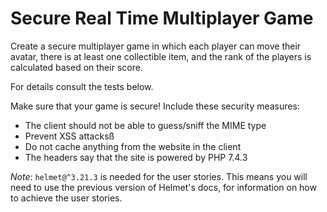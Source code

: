 # Secure Real Time Multiplayer Game

Create a secure multiplayer game in which each player can move their avatar, there is at least one collectible item, and the rank of the players is calculated based on their score.

For details consult the tests below.

Make sure that your game is secure! Include these security measures:

- The client should not be able to guess/sniff the MIME type
- Prevent XSS attacksß
- Do not cache anything from the website in the client
- The headers say that the site is powered by PHP 7.4.3

_Note_: `helmet@^3.21.3` is needed for the user stories. This means you will need to use the previous version of Helmet's docs, for information on how to achieve the user stories.
